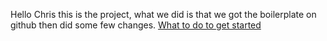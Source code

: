 Hello Chris this is the project, what we did is that we got the boilerplate on github then did some few changes.
<a href=".github/workflows/build.yml">What to do to get started</a>
